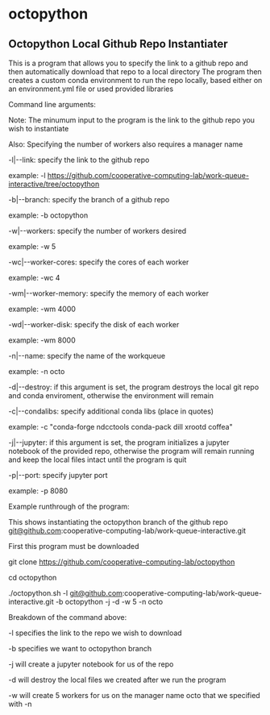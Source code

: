 # octopython
Octopython Local Github Repo Instantiater
----------------------------------------
This is a program that allows you to specify the link to a github repo and then automatically download that repo to a local directory
The program then creates a custom conda environment to run the repo locally, based either on an environment.yml file or used provided libraries

Command line arguments:

Note: The minumum input to the program is the link to the github repo you wish to instantiate

Also: Specifying the number of workers also requires a manager name

-l|--link: specify the link to the github repo

example: -l https://github.com/cooperative-computing-lab/work-queue-interactive/tree/octopython

-b|--branch: specify the branch of a github repo

example: -b octopython

-w|--workers: specify the number of workers desired

example: -w 5

-wc|--worker-cores: specify the cores of each worker

example: -wc 4

-wm|--worker-memory: specify the memory of each worker

example: -wm 4000

-wd|--worker-disk: specify the disk of each worker

example: -wm 8000

-n|--name: specify the name of the workqueue

example: -n octo

-d|--destroy: if this argument is set, the program destroys the local git repo and conda enviroment, otherwise the environment will remain

-c|--condalibs: specify additional conda libs (place in quotes)

example: -c "conda-forge ndcctools conda-pack dill xrootd coffea"

-j|--jupyter: if this argument is set, the program initializes a jupyter notebook of the provided repo, otherwise the program will remain running and keep the local files intact until the program is quit

-p|--port: specify jupyter port

example: -p 8080

Example runthrough of the program:

This shows instantiating the octopython branch of the github repo git@github.com:cooperative-computing-lab/work-queue-interactive.git

First this program must be downloaded

git clone https://github.com/cooperative-computing-lab/octopython

cd octopython

./octopython.sh -l git@github.com:cooperative-computing-lab/work-queue-interactive.git -b octopython -j -d -w 5 -n octo

Breakdown of the command above:

-l specifies the link to the repo we wish to download

-b specifies we want to octopython branch

-j will create a jupyter notebook for us of the repo

-d will destroy the local files we created after we run the program

-w will create 5 workers for us on the manager name octo that we specified with -n
